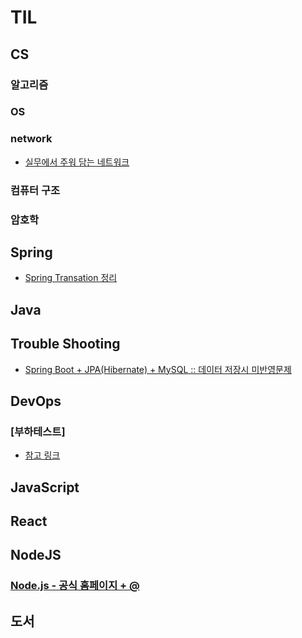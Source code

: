 # TIL

## CS
### 알고리즘
### OS
### network
- [실무에서 주워 담는 네트워크](https://github.com/accidentlywoo/TIL/tree/master/network)
### 컴퓨터 구조
### 암호학

## Spring
- [Spring Transation 정리](https://github.com/accidentlywoo/TIL/tree/master/SpringTransaction)

## Java

## Trouble Shooting
- [Spring Boot + JPA(Hibernate) + MySQL :: 데이터 저장시 미반영문제](https://github.com/accidentlywoo/TIL/tree/master/TroubleShooting)

## DevOps
### [부하테스트]
- [참고 링크](https://blog.imqa.io/siljeon-web-aeb-buha-teseuteu-1byeon/)

## JavaScript

## React

## NodeJS
### [Node.js - 공식 홈페이지 + @](https://github.com/accidentlywoo/HelloNodeJS)

## 도서
